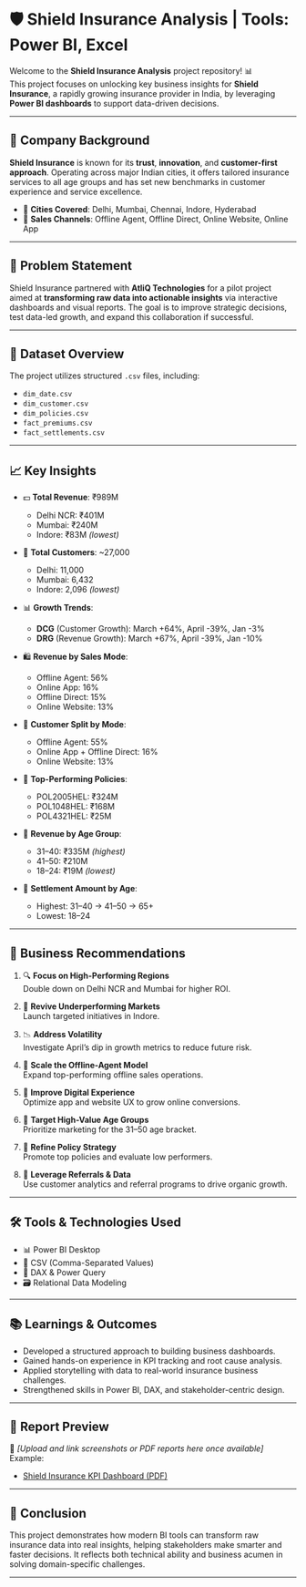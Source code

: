 # 🛡️ Shield Insurance Analysis | Tools: Power BI, Excel

Welcome to the **Shield Insurance Analysis** project repository! 📊  
This project focuses on unlocking key business insights for **Shield Insurance**, a rapidly growing insurance provider in India, by leveraging **Power BI dashboards** to support data-driven decisions.

---

## 🧭 Company Background

**Shield Insurance** is known for its **trust**, **innovation**, and **customer-first approach**. Operating across major Indian cities, it offers tailored insurance services to all age groups and has set new benchmarks in customer experience and service excellence.

- 📍 **Cities Covered**: Delhi, Mumbai, Chennai, Indore, Hyderabad  
- 🛒 **Sales Channels**: Offline Agent, Offline Direct, Online Website, Online App

---

## 🎯 Problem Statement

Shield Insurance partnered with **AtliQ Technologies** for a pilot project aimed at **transforming raw data into actionable insights** via interactive dashboards and visual reports. The goal is to improve strategic decisions, test data-led growth, and expand this collaboration if successful.

---

## 💾 Dataset Overview

The project utilizes structured `.csv` files, including:

- `dim_date.csv`  
- `dim_customer.csv`  
- `dim_policies.csv`  
- `fact_premiums.csv`  
- `fact_settlements.csv`

---

## 📈 Key Insights

- 💵 **Total Revenue**: ₹989M  
   - Delhi NCR: ₹401M  
   - Mumbai: ₹240M  
   - Indore: ₹83M *(lowest)*

- 👥 **Total Customers**: ~27,000  
   - Delhi: 11,000  
   - Mumbai: 6,432  
   - Indore: 2,096 *(lowest)*

- 📊 **Growth Trends**:
   - **DCG** (Customer Growth): March +64%, April -39%, Jan -3%
   - **DRG** (Revenue Growth): March +67%, April -39%, Jan -10%

- 🛍️ **Revenue by Sales Mode**:
   - Offline Agent: 56%  
   - Online App: 16%  
   - Offline Direct: 15%  
   - Online Website: 13%

- 📱 **Customer Split by Mode**:
   - Offline Agent: 55%  
   - Online App + Offline Direct: 16%  
   - Online Website: 13%

- 🧾 **Top-Performing Policies**:
   - POL2005HEL: ₹324M  
   - POL1048HEL: ₹168M  
   - POL4321HEL: ₹25M

- 👤 **Revenue by Age Group**:
   - 31–40: ₹335M *(highest)*  
   - 41–50: ₹210M  
   - 18–24: ₹19M *(lowest)*

- 💸 **Settlement Amount by Age**:
   - Highest: 31–40 → 41–50 → 65+  
   - Lowest: 18–24

---

## 📌 Business Recommendations

1. 🔍 **Focus on High-Performing Regions**  
   Double down on Delhi NCR and Mumbai for higher ROI.

2. 🌱 **Revive Underperforming Markets**  
   Launch targeted initiatives in Indore.

3. 📉 **Address Volatility**  
   Investigate April’s dip in growth metrics to reduce future risk.

4. 💼 **Scale the Offline-Agent Model**  
   Expand top-performing offline sales operations.

5. 📲 **Improve Digital Experience**  
   Optimize app and website UX to grow online conversions.

6. 🎯 **Target High-Value Age Groups**  
   Prioritize marketing for the 31–50 age bracket.

7. 🧾 **Refine Policy Strategy**  
   Promote top policies and evaluate low performers.

8. 🤝 **Leverage Referrals & Data**  
   Use customer analytics and referral programs to drive organic growth.

---

## 🛠️ Tools & Technologies Used

- 📊 Power BI Desktop  
- 📁 CSV (Comma-Separated Values)  
- 🧠 DAX & Power Query  
- 🗃️ Relational Data Modeling

---

## 📚 Learnings & Outcomes

- Developed a structured approach to building business dashboards.
- Gained hands-on experience in KPI tracking and root cause analysis.
- Applied storytelling with data to real-world insurance business challenges.
- Strengthened skills in Power BI, DAX, and stakeholder-centric design.

---

## 📎 Report Preview

📌 *[Upload and link screenshots or PDF reports here once available]*  
Example:  
- [Shield Insurance KPI Dashboard (PDF)](https://github.com/yourusername/repo-name/blob/main/reports/kpi_dashboard.pdf)

---

## 🏁 Conclusion

This project demonstrates how modern BI tools can transform raw insurance data into real insights, helping stakeholders make smarter and faster decisions. It reflects both technical ability and business acumen in solving domain-specific challenges.

---

